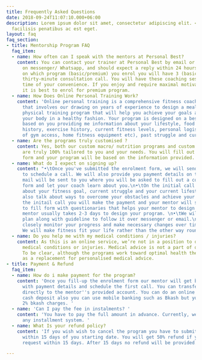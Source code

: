 ```yaml
---
title: Frequently Asked Questions
date: 2018-09-24T11:07:10.000+06:00
description: Lorem ipsum dolor sit amet, consectetur adipiscing elit. <br> Sit aliquet
  facilisis penatibus ac est eget.
layout: faq
faq_section:
- title: Mentorship Program FAQ
  faq_item:
  - name: How often can I speak with the mentors at Personal Best?
    content: You can contact your trainer at Personal Best by email or instant message
      on messenger/ Whatsapp, and should expect a reply within 24 hours. Depending
      on which program (basic/premium) you enrol you will have 3 (basic) or 12 (premium)
      thirty-minute consultation call. You will have these coaching sessions at a
      time of your convenience. If you enjoy and require maximal motivation and support,
      it is best to enrol for premium program.
  - name: How Does Online Personal Training Work?
    content: 'Online personal training is a comprehensive fitness coaching service
      that involves our drawing on years of experience to design a meal planner and
      physical training program that will help you achieve your goals and transform
      your body in a healthy fashion. Your program is designed on a bespoke basis
      based on you providing me information about your lifestyle, food habits, diet
      history, exercise history, current fitness levels, personal logistics (by way
      of gym access, home fitness equipment etc), past struggle and current preferences. '
  - name: Are the programs truly customised ?
    content: Yes, both our custom macro/ nutrition programs and custom training programs
      are truly 100% tailored to you and your needs. You will fill out a comprehensive
      form and your program will be based on the information provided.
  - name: What do I expect on signing up?
    content: "•\tOnce you've submitted the enrolment form, we will send you a text/email
      to schedule a call. We will also provide you payment details on that text. a
      mail will be sent to you where you will be asked to fill out a comprehensive
      form and let your coach learn about you.\n•\tOn the initial call we will discuss
      about your fitness goal, current struggle and your current lifestyle, we will
      also talk about ways to overcome your obstacles and achieve your goal.\n•\tAfter
      the initail call you will make the payment and your mentor will send you a easy
      to fill form with questionaries that helps your mentor to design your program.\n•\tOur
      mentor usually takes 2-3 days to design your program. \n•\tWe will send your
      plan along with guideline to follow it over messenger or email.\n•\tWe will
      closely monitor your progress and make necessary changes over time if required.
      We will make fitness fit your life rather than the other way round.\n"
  - name: Do you help me with my medical conditions / injuries?
    content: As this is an online service, we’re not in a position to diagnose your
      medical conditions or injuries. Medical advice is not a part of our service.
      To be clear, although the programs work toward optimal health they are not intended
      as a replacement for personalised medical advice.
- title: Payment & Refund
  faq_item:
  - name: How do i make payment for the program?
    content: 'Once you fill-up the enrolment form our mentor will get back to you
      with payment details and schedule the first call. You can transfer the payment
      directly to the mentor''s provided account. You can do an online transfer or
      cash deposit also you can use mobile banking such as Bkash but you have to pay
      2% bkash charges. '
  - name: 'Can I pay the fee in instalments? '
    content: 'You have to pay the full amount in advance. Currently, we do not have
      any installment system. '
  - name: What Is your refund policy?
    content: 'If you wish wish to cancel the program you have to submit a refund request
      within 15 days of you starting date. You will get 50% refund if you submit the
      request within 15 days. After 15 days no refund will be provided. '

---
```

